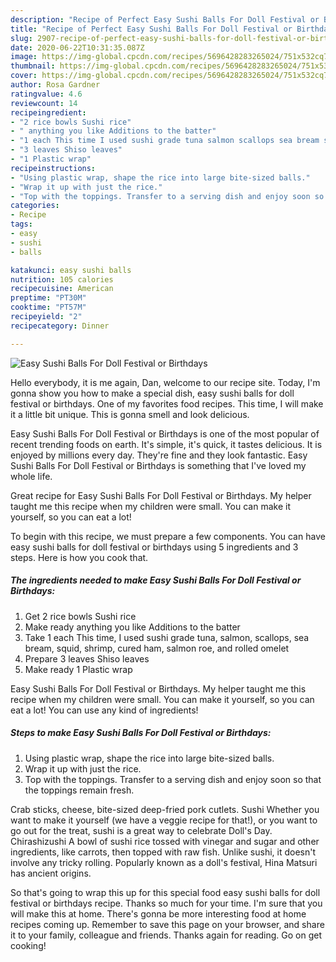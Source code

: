 ```yaml
---
description: "Recipe of Perfect Easy Sushi Balls For Doll Festival or Birthdays"
title: "Recipe of Perfect Easy Sushi Balls For Doll Festival or Birthdays"
slug: 2907-recipe-of-perfect-easy-sushi-balls-for-doll-festival-or-birthdays
date: 2020-06-22T10:31:35.087Z
image: https://img-global.cpcdn.com/recipes/5696428283265024/751x532cq70/easy-sushi-balls-for-doll-festival-or-birthdays-recipe-main-photo.jpg
thumbnail: https://img-global.cpcdn.com/recipes/5696428283265024/751x532cq70/easy-sushi-balls-for-doll-festival-or-birthdays-recipe-main-photo.jpg
cover: https://img-global.cpcdn.com/recipes/5696428283265024/751x532cq70/easy-sushi-balls-for-doll-festival-or-birthdays-recipe-main-photo.jpg
author: Rosa Gardner
ratingvalue: 4.6
reviewcount: 14
recipeingredient:
- "2 rice bowls Sushi rice"
- " anything you like Additions to the batter"
- "1 each This time I used sushi grade tuna salmon scallops sea bream squid shrimp cured ham salmon roe and rolled omelet"
- "3 leaves Shiso leaves"
- "1 Plastic wrap"
recipeinstructions:
- "Using plastic wrap, shape the rice into large bite-sized balls."
- "Wrap it up with just the rice."
- "Top with the toppings. Transfer to a serving dish and enjoy soon so that the toppings remain fresh."
categories:
- Recipe
tags:
- easy
- sushi
- balls

katakunci: easy sushi balls 
nutrition: 105 calories
recipecuisine: American
preptime: "PT30M"
cooktime: "PT57M"
recipeyield: "2"
recipecategory: Dinner

---
```



![Easy Sushi Balls For Doll Festival or Birthdays](https://img-global.cpcdn.com/recipes/5696428283265024/751x532cq70/easy-sushi-balls-for-doll-festival-or-birthdays-recipe-main-photo.jpg)

Hello everybody, it is me again, Dan, welcome to our recipe site. Today, I'm gonna show you how to make a special dish, easy sushi balls for doll festival or birthdays. One of my favorites food recipes. This time, I will make it a little bit unique. This is gonna smell and look delicious.

Easy Sushi Balls For Doll Festival or Birthdays is one of the most popular of recent trending foods on earth. It's simple, it's quick, it tastes delicious. It is enjoyed by millions every day. They're fine and they look fantastic. Easy Sushi Balls For Doll Festival or Birthdays is something that I've loved my whole life.

Great recipe for Easy Sushi Balls For Doll Festival or Birthdays. My helper taught me this recipe when my children were small. You can make it yourself, so you can eat a lot!


To begin with this recipe, we must prepare a few components. You can have easy sushi balls for doll festival or birthdays using 5 ingredients and 3 steps. Here is how you cook that.

<!--inarticleads1-->

##### The ingredients needed to make Easy Sushi Balls For Doll Festival or Birthdays:

1. Get 2 rice bowls Sushi rice
1. Make ready  anything you like Additions to the batter
1. Take 1 each This time, I used sushi grade tuna, salmon, scallops, sea bream, squid, shrimp, cured ham, salmon roe, and rolled omelet
1. Prepare 3 leaves Shiso leaves
1. Make ready 1 Plastic wrap


Easy Sushi Balls For Doll Festival or Birthdays. My helper taught me this recipe when my children were small. You can make it yourself, so you can eat a lot! You can use any kind of ingredients! 

<!--inarticleads2-->

##### Steps to make Easy Sushi Balls For Doll Festival or Birthdays:

1. Using plastic wrap, shape the rice into large bite-sized balls.
1. Wrap it up with just the rice.
1. Top with the toppings. Transfer to a serving dish and enjoy soon so that the toppings remain fresh.


Crab sticks, cheese, bite-sized deep-fried pork cutlets. Sushi Whether you want to make it yourself (we have a veggie recipe for that!), or you want to go out for the treat, sushi is a great way to celebrate Doll&#39;s Day. Chirashizushi A bowl of sushi rice tossed with vinegar and sugar and other ingredients, like carrots, then topped with raw fish. Unlike sushi, it doesn&#39;t involve any tricky rolling. Popularly known as a doll&#39;s festival, Hina Matsuri has ancient origins. 

So that's going to wrap this up for this special food easy sushi balls for doll festival or birthdays recipe. Thanks so much for your time. I'm sure that you will make this at home. There's gonna be more interesting food at home recipes coming up. Remember to save this page on your browser, and share it to your family, colleague and friends. Thanks again for reading. Go on get cooking!
